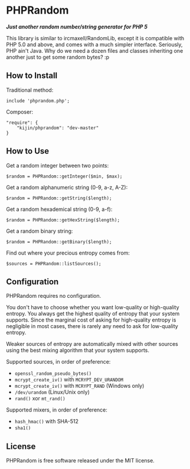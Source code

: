 PHPRandom
=========

**_Just another random number/string generator for PHP 5_**

This library is similar to ircmaxell/RandomLib, except it is compatible
with PHP 5.0 and above, and comes with a much simpler interface.
Seriously, PHP ain't Java. Why do we need a dozen files and classes
inheriting one another just to get some random bytes? :p

How to Install
--------------

Traditional method:

    include 'phprandom.php';

Composer:

    "require": {
        "kijin/phprandom": "dev-master"
    }

How to Use
----------

Get a random integer between two points:

    $random = PHPRandom::getInteger($min, $max);

Get a random alphanumeric string (0-9, a-z, A-Z):

    $random = PHPRandom::getString($length);

Get a random hexademical string (0-9, a-f):

    $random = PHPRandom::getHexString($length);

Get a random binary string:

    $random = PHPRandom::getBinary($length);

Find out where your precious entropy comes from:

    $sources = PHPRandom::listSources();

Configuration
-------------

PHPRandom requires no configuration.

You don't have to choose whether you want low-quality or high-quality entropy.
You always get the highest quality of entropy that your system supports.
Since the marginal cost of asking for high-quality entropy is negligible
in most cases, there is rarely any need to ask for low-quality entropy.

Weaker sources of entropy are automatically mixed with other sources
using the best mixing algorithm that your system supports.

Supported sources, in order of preference:

  - `openssl_random_pseudo_bytes()`
  - `mcrypt_create_iv()` with `MCRYPT_DEV_URANDOM`
  - `mcrypt_create_iv()` with `MCRYPT_RAND` (Windows only)
  - `/dev/urandom` (Linux/Unix only)
  - `rand()` xor `mt_rand()`

Supported mixers, in order of preference:

  - `hash_hmac()` with SHA-512
  - `sha1()`

License
-------

PHPRandom is free software released under the MIT license.
